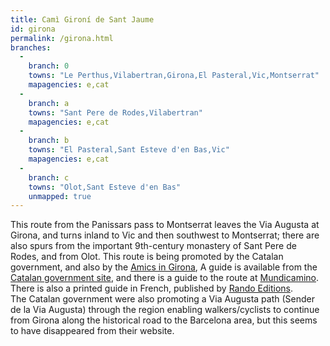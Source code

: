 ```yaml
---
title: Camì Gironí de Sant Jaume
id: girona
permalink: /girona.html
branches:
  -
    branch: 0
    towns: "Le Perthus,Vilabertran,Girona,El Pasteral,Vic,Montserrat"
    mapagencies: e,cat
  -
    branch: a
    towns: "Sant Pere de Rodes,Vilabertran"
    mapagencies: e,cat
  -
    branch: b
    towns: "El Pasteral,Sant Esteve d'en Bas,Vic"
    mapagencies: e,cat
  -
    branch: c
    towns: "Olot,Sant Esteve d'en Bas"
    unmapped: true
---
```


This route from the Panissars pass to Montserrat leaves the Via Augusta at Girona, and turns inland to Vic and then southwest to Montserrat; there are also spurs from the important 9th-century monastery of Sant Pere de Rodes, and from Olot. This route is being promoted by the Catalan government, and also by the [Amics in Girona][0], A guide is available from the [Catalan government site][1], and there is a guide to the route at [Mundicamino][2]. There is also a printed guide in French, published by [Rando Editions][3].  
The Catalan government were also promoting a Via Augusta path (Sender de la Via Augusta) through the region enabling walkers/cyclists to continue from Girona along the historical road to the Barcelona area, but this seems to have disappeared from their website.

[0]: http://www.camigironasantiago.com/
[1]: http://www.camidesantjaume.cat/
[2]: http://www.mundicamino.com/rutas.cfm?id=60
[3]: http://www.editions-sudouest.com/nos-editions/rando-editions/1689-le-chemin-catalan-vers-saint-jacques-de-compostelle.html